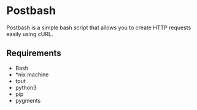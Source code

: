 # Postbash

Postbash is a simple bash script that allows you to create HTTP requests easily using cURL. 

## Requirements

 * Bash
 * \*nix machine
 * tput
 * python3
 * pip
 * pygments

